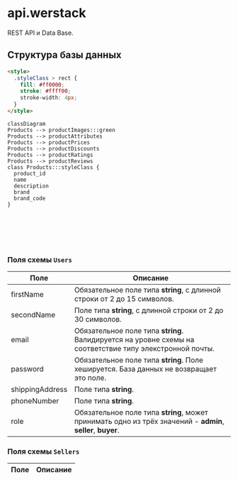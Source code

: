 # api.werstack

REST API и Data Base.

## Структура базы данных
```html
<style>
  .styleClass > rect {
    fill: #ff0000;
    stroke: #ffff00;
    stroke-width: 4px;
  }
</style>
```

```mermaid
classDiagram
Products --> productImages:::green
Products --> productAttributes
Products --> productPrices
Products --> productDiscounts
Products --> productRatings
Products --> productReviews
class Products:::styleClass {
  product_id
  name
  description
  brand
  brand_code
}



  

      
```

    
### Поля схемы `Users`

Поле | Описание
-----|------------
firstName | Обязательное поле типа **string**, с длинной строки от 2 до 15 символов.
secondName | Поле типа **string**, с длинной строки от 2 до 30 символов.
email | Обязательное поле типа **string**. Валидируется на уровне схемы на соответствие типу элекстронной почты.
password | Обязательное поле типа **string**. Поле хешируется. База данных не возвращает это поле.
shippingAddress | Поле типа **string**.
phoneNumber | Поле типа **string**.
role | Обязательное поле типа **string**, может принимать одно из трёх значений - **admin**, **seller**, **buyer**.

### Поля схемы `Sellers`

Поле | Описание
-----|------------
